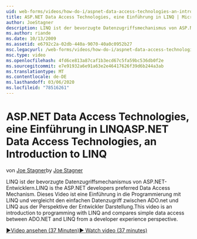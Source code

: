 ```yaml
---
uid: web-forms/videos/how-do-i/aspnet-data-access-technologies-an-introduction-to-linq
title: ASP.NET Data Access Technologies, eine Einführung in LINQ | Microsoft-Dokumentation
author: JoeStagner
description: LINQ ist der bevorzugte Datenzugriffsmechanismus von ASP.NET-Entwicklern. Dieses Video ist eine Einführung in die Programmierung mit LINQ und vergleicht den einfachen Datenzugriff...
ms.author: riande
ms.date: 10/13/2009
ms.assetid: e6792c2a-02db-440a-9070-40a0c0952b27
msc.legacyurl: /web-forms/videos/how-do-i/aspnet-data-access-technologies-an-introduction-to-linq
msc.type: video
ms.openlocfilehash: 4fd6ce813a87caf1b3ecd67c5fa59bc536db0f2e
ms.sourcegitcommit: e7e91932a6e91a63e2e46417626f39d6b244a3ab
ms.translationtype: MT
ms.contentlocale: de-DE
ms.lasthandoff: 03/06/2020
ms.locfileid: "78516261"
---
```

# <a name="aspnet-data-access-technologies-an-introduction-to-linq"></a><span data-ttu-id="190ef-104">ASP.NET Data Access Technologies, eine Einführung in LINQ</span><span class="sxs-lookup"><span data-stu-id="190ef-104">ASP.NET Data Access Technologies, an Introduction to LINQ</span></span>

<span data-ttu-id="190ef-105">von [Joe Stagner](https://github.com/JoeStagner)</span><span class="sxs-lookup"><span data-stu-id="190ef-105">by [Joe Stagner](https://github.com/JoeStagner)</span></span>

<span data-ttu-id="190ef-106">LINQ ist der bevorzugte Datenzugriffsmechanismus von ASP.NET-Entwicklern.</span><span class="sxs-lookup"><span data-stu-id="190ef-106">LINQ is the ASP.NET developers preferred Data Access Mechanism.</span></span> <span data-ttu-id="190ef-107">Dieses Video ist eine Einführung in die Programmierung mit LINQ und vergleicht den einfachen Datenzugriff zwischen ADO.net und LINQ aus der Perspektive der Entwickler Darstellung.</span><span class="sxs-lookup"><span data-stu-id="190ef-107">This video is an introduction to programming with LINQ and compares simple data access between ADO.NET and LINQ from a developer experience perspective.</span></span>

[<span data-ttu-id="190ef-108">&#9654;Video ansehen (37 Minuten)</span><span class="sxs-lookup"><span data-stu-id="190ef-108">&#9654; Watch video (37 minutes)</span></span>](https://channel9.msdn.com/Blogs/ASP-NET-Site-Videos/aspnet-data-access-technologies-an-introduction-to-linq)
